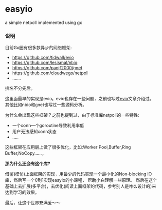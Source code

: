 # easyio
a simple netpoll implemented using go

### 说明
目前Go圈有很多款异步的网络框架:
- https://github.com/tidwall/evio
- https://github.com/lesismal/nbio
- https://github.com/panjf2000/gnet
- https://github.com/cloudwego/netpoll
- .......

排名不分先后。

这里面最早的实现是evio。evio也存在一些问题，之前也写过[evio](https://www.syst.top/posts/go/evio/)文章介绍过。
其他比如nbio和gnet也写过一些源码分析。


为什么会出现这些框架？之前也提到过，由于标准库netpoll的一些特性:
- 一个conn一个goroutine导致利用率低
- 用户无法感知conn状态
- .....

这些框架在应用层上做了很多优化，比如:Worker Pool,Buffer,Ring Buffer,NoCopy......。


**那为什么还会有这个库?**

借鉴(模仿)上面框架的实现，用最少的代码实现一个最小化的Non-blocking IO库，然后写一个0到1实现easyio的小课程， 帮助小白理解一些原理。
然后在这个基础上去扩展(多平台)，去优化(阅读上面框架的代码，参考别人是咋么设计的)来达到学习的效果。

最后，让这个世界充满爱～～
